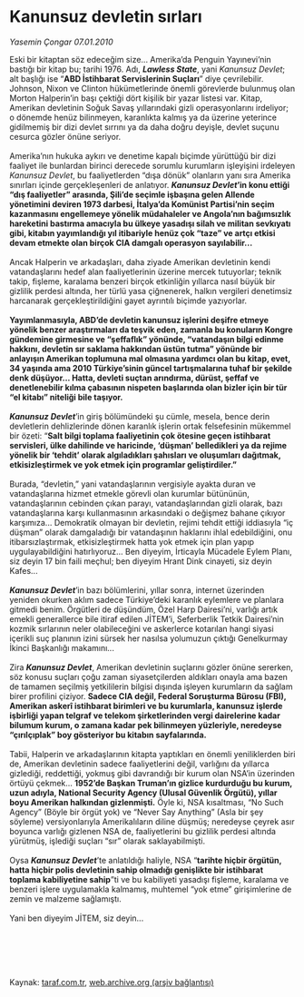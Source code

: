 # Kanunsuz devletin sırları

*Yasemin Çongar 07.01.2010*

<div class="taraf_structure_2col_1zq">
<div class="margen_n">



 <p>Eski bir kitaptan söz edeceğim size... Amerika’da Penguin Yayınevi’nin bastığı bir kitap bu; tarihi 1976. Adı, <b><i>Lawless State</i></b>, yani <i>Kanunsuz Devlet</i>; alt başlığı ise “<b>ABD İstihbarat Servislerinin Suçları</b>” diye çevrilebilir. Johnson, Nixon ve Clinton hükümetlerinde önemli görevlerde bulunmuş olan Morton Halperin’in başı çektiği dört kişilik bir yazar listesi var. Kitap, Amerikan devletinin Soğuk Savaş yıllarındaki gizli operasyonlarını irdeliyor; o dönemde henüz bilinmeyen, karanlıkta kalmış ya da üzerine yeterince gidilmemiş bir dizi devlet sırrını ya da daha doğru deyişle, devlet suçunu cesurca gözler önüne seriyor. <br/><br/>Amerika’nın hukuka aykırı ve denetime kapalı biçimde yürüttüğü bir dizi faaliyet ile bunlardan birinci derecede sorumlu kurumların işleyişini irdeleyen <i>Kanunsuz Devlet</i>, bu faaliyetlerden “dışa dönük” olanların yanı sıra Amerika sınırları içinde gerçekleşenleri de anlatıyor. <b><i>Kanunsuz Devlet</i>’in konu ettiği “dış faaliyetler” arasında, Şili’de seçimle işbaşına gelen Allende yönetimini deviren 1973 darbesi, İtalya’da Komünist Partisi’nin seçim kazanmasını engellemeye yönelik müdahaleler ve Angola’nın bağımsızlık hareketini bastırma amacıyla bu ülkeye yasadışı silah ve militan sevkıyatı gibi, kitabın yayımlandığı yıl itibariyle henüz çok “taze” ve artçı etkisi devam etmekte olan birçok CIA damgalı operasyon sayılabilir...</b> <br/><br/>Ancak Halperin ve arkadaşları, daha ziyade Amerikan devletinin kendi vatandaşlarını hedef alan faaliyetlerinin üzerine mercek tutuyorlar; teknik takip, fişleme, karalama benzeri birçok etkinliğin yıllarca nasıl büyük bir gizlilik perdesi altında, her türlü yasa çiğnenerek, halkın vergileri denetimsiz harcanarak gerçekleştirildiğini gayet ayrıntılı biçimde yazıyorlar. <b><br/><br/>Yayımlanmasıyla, ABD’de devletin kanunsuz işlerini deşifre etmeye yönelik benzer araştırmaları da teşvik eden, zamanla bu konuların Kongre gündemine girmesine ve “şeffaflık” yönünde, “vatandaşın bilgi edinme hakkını, devletin sır saklama hakkından üstün tutma” yönünde bir anlayışın Amerikan toplumuna mal olmasına yardımcı olan bu kitap, evet, 34 yaşında ama 2010 Türkiye’sinin güncel tartışmalarına tuhaf bir şekilde denk düşüyor... Hatta, devleti suçtan arındırma, dürüst, şeffaf ve denetlenebilir kılma çabasının nispeten başlarında olan bizler için bir tür “el kitabı” niteliği bile taşıyor.<i> <br/><br/>Kanunsuz Devlet</i></b>’in giriş bölümündeki şu cümle, mesela, bence derin devletlerin dehlizlerinde dönen karanlık işlerin ortak felsefesinin mükemmel bir özeti: “<b>Salt bilgi toplama faaliyetinin çok ötesine geçen istihbarat servisleri, ülke dahilinde ve haricinde, ‘düşman’ belledikleri ya da rejime yönelik bir ‘tehdit’ olarak algıladıkları şahısları ve oluşumları dağıtmak, etkisizleştirmek ve yok etmek için programlar geliştirdiler.”</b> <br/><br/>Burada, “devletin,” yani vatandaşlarının vergisiyle ayakta duran ve vatandaşlarına hizmet etmekle görevli olan kurumlar bütününün, vatandaşlarının cebinden çıkan parayı, vatandaşlarından gizli olarak, bazı vatandaşlarına karşı kullanmasının arkasındaki o değişmez bahane çıkıyor karşımıza... Demokratik olmayan bir devletin, rejimi tehdit ettiği iddiasıyla “iç düşman” olarak damgaladığı bir vatandaşının haklarını ihlal edebildiğini, onu itibarsızlaştırmak, etkisizleştirmek hatta yok etmek için plan yapıp uygulayabildiğini hatırlıyoruz... Ben diyeyim, İrticayla Mücadele Eylem Planı, siz deyin 17 bin faili meçhul; ben diyeyim Hrant Dink cinayeti, siz deyin Kafes...<b><i> <br/><br/>Kanunsuz Devlet</i></b>’in bazı bölümlerini, yıllar sonra, internet üzerinden yeniden okurken aklım sadece Türkiye’deki karanlık eylemlere ve planlara gitmedi benim. Örgütleri de düşündüm, Özel Harp Dairesi’ni, varlığı artık emekli generallerce bile itiraf edilen JİTEM’i, Seferberlik Tetkik Dairesi’nin kozmik sırlarının neler olabileceğini ve askerlerce kotarılan hangi siyasi içerikli suç planının izini sürsek her nasılsa yolumuzun çıktığı Genelkurmay İkinci Başkanlığı makamını... <br/><br/>Zira <b><i>Kanunsuz Devlet</i></b>, Amerikan devletinin suçlarını gözler önüne sererken, söz konusu suçları çoğu zaman siyasetçilerden aldıkları onayla ama bazen de tamamen seçilmiş yetkililerin bilgisi dışında işleyen kurumların da sağlam birer profilini çiziyor. <b>Sadece CIA değil, Federal Soruşturma Bürosu (FBI), Amerikan askerî istihbarat birimleri ve bu kurumlarla, kanunsuz işlerde işbirliği yapan telgraf ve telekom şirketlerinden vergi dairelerine kadar bilumum kurum, o zamana kadar pek bilinmeyen yüzleriyle, neredeyse “çırılçıplak” boy gösteriyor bu kitabın sayfalarında.</b> <br/><br/>Tabii, Halperin ve arkadaşlarının kitapta yaptıkları en önemli yeniliklerden biri de, Amerikan devletinin sadece faaliyetlerini değil, varlığını da yıllarca gizlediği, reddettiği, yokmuş gibi davrandığı bir kurum olan NSA’in üzerinden örtüyü çekmek... <b>1952’de Başkan Truman’ın gizlice kurdurduğu bu kurum, uzun adıyla, National Security Agency (Ulusal Güvenlik Örgütü), yıllar boyu Amerikan halkından gizlenmişti.</b> Öyle ki, NSA kısaltması, “No Such Agency” (Böyle bir örgüt yok) ve “Never Say Anything” (Asla bir şey söyleme) versiyonlarıyla Amerikalıların diline düşmüş; neredeyse çeyrek asır boyunca varlığı gizlenen NSA de, faaliyetlerini bu gizlilik perdesi altında yürütmüş, işlediği suçları “sır” olarak saklayabilmişti. <br/><br/>Oysa <b><i>Kanunsuz Devlet</i></b>’te anlatıldığı haliyle, NSA “<b>tarihte hiçbir örgütün, hatta hiçbir polis devletinin sahip olmadığı genişlikte bir istihbarat toplama kabiliyetine sahip</b>”ti ve bu kabiliyeti yasadışı fişleme, karalama ve benzeri işlere uygulamakla kalmamış, muhtemel “yok etme” girişimlerine de zemin ve malzeme sağlamıştı. <br/><br/>Yani ben diyeyim JİTEM, siz deyin...</p>
<br/>
<br/>
<br/>



<br/>


<div id="taraf_not">
</div>

</div>


</div>

Kaynak: [taraf.com.tr](http://taraf.com.tr:80/makale/9401.htm), [web.archive.org (arşiv bağlantısı)](http://web.archive.org/web/20100112134928/http://taraf.com.tr:80/makale/9401.htm)
